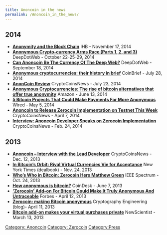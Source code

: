 ```yaml
---
title: Anoncoin in the news
permalink: /Anoncoin_in_the_news/
---
```


2014
----

-   [**Anonymity and the Block Chain**](https://ihb.io/2014-11-17/news/anonymity-block-chain-13570)
    IHB - November 17, 2014
-   [**Anonymous Crypto-currency Arms Race (Parts 1, 2, and 3)**](http://www.deepdotweb.com/tag/ArmsRace/)
    DeepDotWeb - October 22-25-29, 2014
-   [**Can Anoncoin Be The Currency Of The Deep Web?**](http://www.deepdotweb.com/2014/09/18/can-anoncoin-be-the-currency-of-the-deep-web/)
    DeepDotWeb - September 18, 2014
-   [**Anonymous cryptocurrencies: their history in brief**](http://coinbrief.net/anonymous-cryptocurrencies-brief-history/)
    CoinBrief - July 28, 2014
-   [**AnonCoin Review**](http://www.cryptocoinsnews.com/news/anoncoin-review-random-coin-day/2014/07/23)
    CryptoCoinsNews - July 23, 2014
-   [**Anonymous Cryptocurrencies: The rise of bitcoin alternatives that offer true anonymity**](http://www.amazon.com/Anonymous-Cryptocurrencies-bitcoin-alternatives-anonymity-ebook/dp/B00KZ6WANE)
    Amazon - June 13, 2014
-   [**5 Bitcoin Projects That Could Make Payments Far More Anonymous**](http://www.wired.com/2014/05/bitcoin-anonymous-projects/)
    Wired - May 5, 2014
-   [**Anoncoin to Release Zerocoin Implementation on Testnet This Week**](http://www.cryptocoinsnews.com/news/anoncoin-release-zerocoin-implementation-testnet-this-week/2014/04/07)
    CryptoCoinsNews - April 7, 2014
-   [**Interview: Anoncoin Developer Speaks on Zerocoin Implementation**](http://www.cryptocoinsnews.com/news/interview-anoncoin-developer-speaks-zerocoin-implementation/2014/02/24)
    CryptoCoinsNews - Feb. 24, 2014

2013
----

-   [**Anoncoin – Interview with the Lead Developer**](http://www.cryptocoinsnews.com/news/anoncoin-interview-lead-developer/2013/12/12)
    CryptoCoinsNews - Dec. 12, 2013
-   [**In Bitcoin’s Orbit: Rival Virtual Currencies Vie for Acceptance**](http://dealbook.nytimes.com/2013/11/24/in-bitcoins-orbit-rival-virtual-currencies-vie-for-acceptance/?_php=true&_type=blogs&_php=true&_type=blogs&_r=1)
    New York Times (dealbook) - Nov. 24, 2013
-   [**Who’s Who in Bitcoin: Zerocoin Hero Matthew Green**](http://spectrum.ieee.org/computing/networks/whos-who-in-bitcoin-zerocoin-hero-matthew-green)
    IEEE Spectrum - Oct. 24, 2013
-   [**How anonymous is bitcoin?**](http://www.coindesk.com/how-anonymous-is-bitcoin/)
    CoinDesk - June 7, 2013
-   [**'Zerocoin' Add-on For Bitcoin Could Make It Truly Anonymous And Untraceable**](http://www.forbes.com/sites/andygreenberg/2013/04/12/zerocoin-add-on-for-bitcoin-could-make-it-truly-anonymous-and-untraceable/)
    Forbes - April 12, 2013
-   [**Zerocoin: making Bitcoin anonymous**](http://blog.cryptographyengineering.com/2013/04/zerocoin-making-bitcoin-anonymous.html)
    Cryptography Engineering (blog)- April 11, 2013
-   [**Bitcoin add-on makes your virtual purchases private**](http://www.newscientist.com/blogs/onepercent/2013/03/bitcoin-zerocoin.html)
    NewScientist - March 13, 2013

[Category: Anoncoin](/Category:_Anoncoin "wikilink") [Category: Zerocoin](/Category:_Zerocoin "wikilink") [Category:Press](/Category:Press "wikilink")